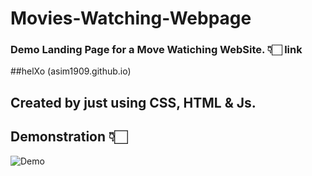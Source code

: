 # Movies-Watching-Webpage

### Demo Landing Page for a Move Watiching WebSite. 👇🏻 link
##helXo (asim1909.github.io)

## Created by just using CSS, HTML & Js.

## Demonstration 👇🏻
![Demo](https://user-images.githubusercontent.com/118390636/212417372-001fe5a1-d58a-472c-9f6a-08e8ef5e90c3.png)
